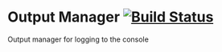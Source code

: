 # Output Manager [![Build Status](https://secure.travis-ci.org/MaddHacker/output-manager.svg?branch=master)](http://travis-ci.org/MaddHacker/output-manager)
Output manager for logging to the console

